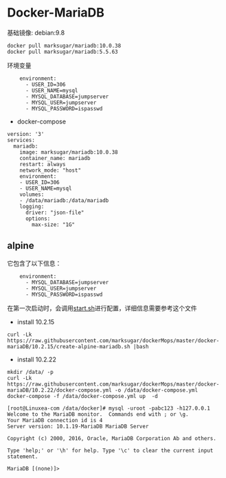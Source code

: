 # Docker-MariaDB

基础镜像: debian:9.8

```
docker pull marksugar/mariadb:10.0.38
docker pull marksugar/mariadb:5.5.63
```
环境变量
 ```
     environment:
       - USER_ID=306
       - USER_NAME=mysql
       - MYSQL_DATABASE=jumpserver
       - MYSQL_USER=jumpserver
       - MYSQL_PASSWORD=ispasswd
```
- docker-compose
```
version: '3'
services:
  mariadb:
    image: marksugar/mariadb:10.0.38
    container_name: mariadb
    restart: always
    network_mode: "host"
    environment:
    - USER_ID=306
    - USER_NAME=mysql
    volumes:
    - /data/mariadb:/data/mariadb
    logging:
      driver: "json-file"
      options:
        max-size: "1G"
```
## alpine

它包含了以下信息：

```
    environment:
      - MYSQL_DATABASE=jumpserver
      - MYSQL_USER=jumpserver
      - MYSQL_PASSWORD=ispasswd
 ```
在第一次启动时，会调用[start.sh](https://raw.githubusercontent.com/marksugar/dockerMops/master/docker-mariaDB/10.2.15/start.sh)进行配置，详细信息需要参考这个文件


* install 10.2.15
```
curl -Lk https://raw.githubusercontent.com/marksugar/dockerMops/master/docker-mariaDB/10.2.15/create-alpine-mariadb.sh |bash
```
* install 10.2.22
```
mkdir /data/ -p
curl -Lk https://raw.githubusercontent.com/marksugar/dockerMops/master/docker-mariaDB/10.2.22/docker-compose.yml -o /data/docker-compose.yml
docker-compose -f /data/docker-compose.yml up  -d
```

```
[root@Linuxea-com /data/docker]# mysql -uroot -pabc123 -h127.0.0.1
Welcome to the MariaDB monitor.  Commands end with ; or \g.
Your MariaDB connection id is 4
Server version: 10.1.19-MariaDB MariaDB Server

Copyright (c) 2000, 2016, Oracle, MariaDB Corporation Ab and others.

Type 'help;' or '\h' for help. Type '\c' to clear the current input statement.

MariaDB [(none)]> 
```
